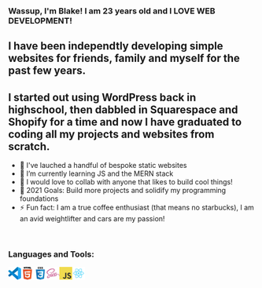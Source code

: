 ### Wassup, I'm Blake! I am 23 years old and I LOVE WEB DEVELOPMENT!

## I have been independtly developing simple websites for friends, family and myself for the past few years.
## I started out using WordPress back in highschool, then dabbled in Squarespace and Shopify for a time and now I have graduated to coding all my projects and websites from scratch. 

- 🔭 I've lauched a handful of bespoke static websites
- 🌱 I’m currently learning JS and the MERN stack
- 👯 I would love to collab with anyone that likes to build cool things!
- 🥅 2021 Goals: Build more projects and solidify my programming foundations
- ⚡ Fun fact: I am a true coffee enthusiast (that means no starbucks), I am an avid weightlifter and cars are my passion!

<br />

### Languages and Tools:

<img align="left" alt="Visual Studio Code" width="26px" src="https://raw.githubusercontent.com/github/explore/80688e429a7d4ef2fca1e82350fe8e3517d3494d/topics/visual-studio-code/visual-studio-code.png" />
<img align="left" alt="HTML5" width="26px" src="https://raw.githubusercontent.com/github/explore/80688e429a7d4ef2fca1e82350fe8e3517d3494d/topics/html/html.png" />
<img align="left" alt="CSS3" width="26px" src="https://raw.githubusercontent.com/github/explore/80688e429a7d4ef2fca1e82350fe8e3517d3494d/topics/css/css.png" />
<img align="left" alt="Sass" width="26px" src="https://raw.githubusercontent.com/github/explore/80688e429a7d4ef2fca1e82350fe8e3517d3494d/topics/sass/sass.png" />
<img align="left" alt="JavaScript" width="26px" src="https://raw.githubusercontent.com/github/explore/80688e429a7d4ef2fca1e82350fe8e3517d3494d/topics/javascript/javascript.png" />
<img align="left" alt="React" width="26px" src="https://raw.githubusercontent.com/github/explore/80688e429a7d4ef2fca1e82350fe8e3517d3494d/topics/react/react.png" />
